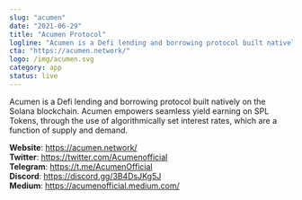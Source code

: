 ```yaml
---
slug: "acumen"
date: "2021-06-29"
title: "Acumen Protocol"
logline: "Acumen is a Defi lending and borrowing protocol built natively on the Solana blockchain."
cta: "https://acumen.network/"
logo: /img/acumen.svg
category: app
status: live
---
```


Acumen is a Defi lending and borrowing protocol built natively on the Solana blockchain. Acumen empowers seamless yield earning on SPL Tokens, through the use of algorithmically set interest rates, which are a function of supply and demand.

<b>Website</b>: https://acumen.network/ </br>
<b>Twitter</b>: https://twitter.com/Acumenofficial </br>
<b>Telegram</b>: https://t.me/AcumenOfficial </br>
<b>Discord</b>: https://discord.gg/3B4DsJKg5J </br>
<b>Medium</b>: https://acumenofficial.medium.com/ </br>
